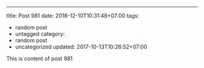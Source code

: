 ---
title: Post 981
date: 2018-12-10T10:31:48+07:00
tags:
  - random post
  - untagged
category:
  - random post
  - uncategorized
updated: 2017-10-13T10:26:52+07:00

This is content of post 981